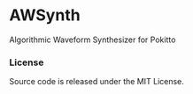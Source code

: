 # AWSynth
Algorithmic Waveform Synthesizer for Pokitto

### License
Source code is released under the MIT License.
